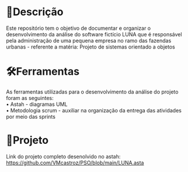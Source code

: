 #  📌**Descrição**
Este repositório tem o objetivo de documentar e organizar o desenvolvimento da análise do software fictício LUNA que é responsável pela administração de uma pequena empresa no ramo das fazendas urbanas - referente a matéria: Projeto de sistemas orientado a objetos

#  🛠️**Ferramentas**
As ferramentas utilizadas para o desenvolvimento da análise do projeto foram as seguintes:<br>
• Astah - diagramas UML<br>
• Metodologia scrum - auxiliar na organização da entrega das atividades por meio das sprints

# 🔗**Projeto**
Link do projeto completo desenolvido no astah: 
https://github.com/VMcastroz/PSO/blob/main/LUNA.asta







